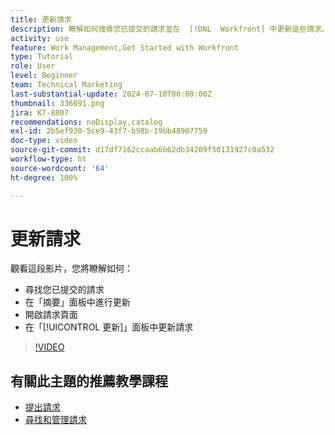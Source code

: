 ```yaml
---
title: 更新請求
description: 瞭解如何搜尋您已提交的請求並在  [!DNL  Workfront] 中更新這些請求。
activity: use
feature: Work Management,Get Started with Workfront
type: Tutorial
role: User
level: Beginner
team: Technical Marketing
last-substantial-update: 2024-07-10T00:00:00Z
thumbnail: 336091.png
jira: KT-8807
recommendations: noDisplay,catalog
exl-id: 2b5ef930-5ce9-43f7-b98b-19bb48907759
doc-type: video
source-git-commit: d17df7162ccaab6b62db34209f50131927c0a532
workflow-type: ht
source-wordcount: '64'
ht-degree: 100%

---
```


# 更新請求

觀看這段影片，您將瞭解如何：

* 尋找您已提交的請求
* 在「摘要」面板中進行更新
* 開啟請求頁面
* 在「[!UICONTROL 更新]」面板中更新請求

>[!VIDEO](https://video.tv.adobe.com/v/336091/?quality=12&learn=on&enablevpops)

## 有關此主題的推薦教學課程

* [提出請求](/help/manage-work/issues-requests/make-a-request.md)
* [尋找和管理請求](/help/manage-work/issues-requests/find-requests.md)
